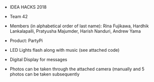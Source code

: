 - IDEA HACKS 2018 
- Team 42 
- Members (in alphabetical order of last name): Rina Fujikawa, Hardhik Lankalapalli, Pratyusha Majumder, Harish Nanduri, Andrew Yama
- Product: PartyPi 

- LED Lights flash along with music (see attached code)
- Digital Display for messages 
- Photos can be taken through the attached camera (manually and 5 photos can be taken subsequently
